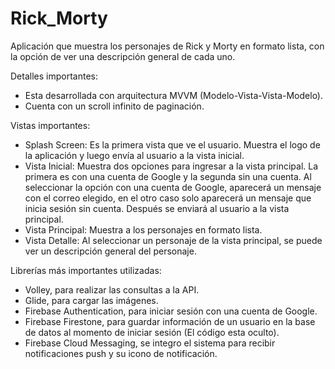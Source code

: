 # Rick_Morty
Aplicación que muestra los personajes de Rick y Morty en formato lista, con la opción de ver una descripción general de cada uno.

Detalles importantes:
- Esta desarrollada con arquitectura MVVM (Modelo-Vista-Vista-Modelo).
- Cuenta con un scroll infinito de paginación.

Vistas importantes:
- Splash Screen: Es la primera vista que ve el usuario. Muestra el logo de la aplicación y luego envía al usuario a la vista inicial.
- Vista Inicial: Muestra dos opciones para ingresar a la vista principal. La primera es con una cuenta de Google y la segunda sin una cuenta. Al seleccionar la 
                 opción con una cuenta de Google, aparecerá un mensaje con el correo elegido, en el otro caso solo aparecerá un mensaje que inicia sesión sin 
                 cuenta. Después se enviará al usuario a la vista principal.
- Vista Principal: Muestra a los personajes en formato lista.
- Vista Detalle: Al seleccionar un personaje de la vista principal, se puede ver un descripción general del personaje.


Librerías más importantes utilizadas:
  - Volley, para realizar las consultas a la API.
  - Glide, para cargar las imágenes.
  - Firebase Authentication, para iniciar sesión con una cuenta de Google.
  - Firebase Firestone, para guardar información de un usuario en la base de datos al momento de iniciar sesión (El código esta oculto).
  - Firebase Cloud Messaging, se integro el sistema para recibir notificaciones push y su icono de notificación.
